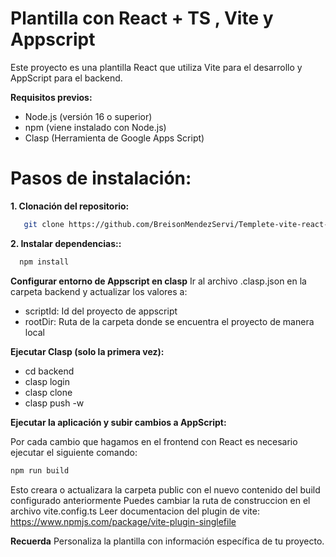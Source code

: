 # Plantilla con React + TS , Vite y Appscript
Este proyecto es una plantilla React que utiliza Vite para el desarrollo y AppScript para el backend.

**Requisitos previos:**

* Node.js (versión 16 o superior)
* npm (viene instalado con Node.js)
* Clasp (Herramienta de Google Apps Script)

  
# Pasos de instalación:
**1. Clonación del repositorio:**

```bash
   git clone https://github.com/BreisonMendezServi/Templete-vite-react-ts-appscript.git
```

**2. Instalar dependencias::**

```bash
  npm install
```
**Configurar entorno de Appscript en clasp**
Ir al archivo .clasp.json en la carpeta backend y actualizar los valores a:

* scriptId: Id del proyecto de appscript
* rootDir: Ruta de la carpeta donde se encuentra el proyecto de manera local

**Ejecutar Clasp (solo la primera vez):**
* cd backend
* clasp login
* clasp clone <id del proyecto de Appscript>
* clasp push -w

**Ejecutar la aplicación y subir cambios a AppScript:**

Por cada cambio que hagamos en el frontend con React es necesario ejecutar el siguiente comando: 
```bash
npm run build
```
Esto creara o actualizara la carpeta public con el nuevo contenido del build configurado anteriormente
Puedes cambiar la ruta de construccion en el archivo vite.config.ts
Leer documentacion del plugin de vite: https://www.npmjs.com/package/vite-plugin-singlefile

**Recuerda**
Personaliza la plantilla con información específica de tu proyecto.
